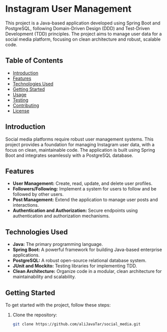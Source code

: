 # Instagram User Management

This project is a Java-based application developed using Spring Boot and PostgreSQL, following Domain-Driven Design (DDD) and Test-Driven Development (TDD) principles. The project aims to manage user data for a social media platform, focusing on clean architecture and robust, scalable code.

## Table of Contents
- [Introduction](#introduction)
- [Features](#features)
- [Technologies Used](#technologies-used)
- [Getting Started](#getting-started)
- [Usage](#usage)
- [Testing](#testing)
- [Contributing](#contributing)
- [License](#license)

## Introduction

Social media platforms require robust user management systems. This project provides a foundation for managing Instagram user data, with a focus on clean, maintainable code. The application is built using Spring Boot and integrates seamlessly with a PostgreSQL database.

## Features

- **User Management:** Create, read, update, and delete user profiles.
- **Followers/Following:** Implement a system for users to follow and be followed by other users.
- **Post Management:** Extend the application to manage user posts and interactions.
- **Authentication and Authorization:** Secure endpoints using authentication and authorization mechanisms.

## Technologies Used

- **Java:** The primary programming language.
- **Spring Boot:** A powerful framework for building Java-based enterprise applications.
- **PostgreSQL:** A robust open-source relational database system.
- **JUnit and Mockito:** Testing libraries for implementing TDD.
- **Clean Architecture:** Organize code in a modular, clean architecture for maintainability and scalability.

## Getting Started

To get started with the project, follow these steps:

1. Clone the repository:
   ```bash
   git clone https://github.com/aliJavaTar/social_media.git
